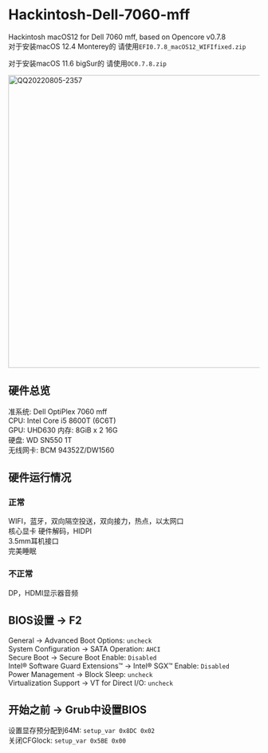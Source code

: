 # Hackintosh-Dell-7060-mff
Hackintosh macOS12 for Dell 7060 mff, based on Opencore v0.7.8  
对于安装macOS 12.4 Monterey的 请使用`EFI0.7.8_macOS12_WIFIfixed.zip`  

对于安装macOS 11.6 bigSur的 请使用`OC0.7.8.zip` 

<img width="586" alt="QQ20220805-2357" src="https://user-images.githubusercontent.com/58361983/183115968-805d7736-3d5a-4b4b-a627-f26948f1b2b5.png">  

## 硬件总览  
准系统: Dell OptiPlex 7060 mff  
CPU: Intel Core i5 8600T (6C6T)  
GPU: UHD630
内存: 8GiB x 2 16G  
硬盘: WD SN550 1T  
无线网卡: BCM 94352Z/DW1560  

## 硬件运行情况  
### 正常  
WIFI，蓝牙，双向隔空投送，双向接力，热点，以太网口  
核心显卡 硬件解码，HIDPI  
3.5mm耳机接口  
完美睡眠  
### 不正常
DP，HDMI显示器音频  

## BIOS设置 -> F2  
General → Advanced Boot Options: `uncheck`  
System Configuration → SATA Operation: `AHCI`  
Secure Boot → Secure Boot Enable: `Disabled`  
Intel® Software Guard Extensions™ → Intel® SGX™ Enable: `Disabled`  
Power Management → Block Sleep: `uncheck`  
Virtualization Support → VT for Direct I/O: `uncheck`  

## 开始之前 -> Grub中设置BIOS  
设置显存预分配到64M: `setup_var 0x8DC 0x02`  
关闭CFGlock: `setup_var 0x5BE 0x00`  

